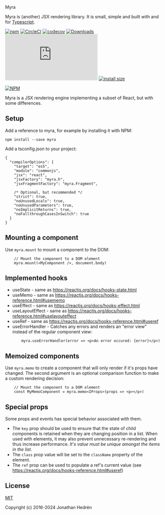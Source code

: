 

Myra

Myra is (another) JSX rendering library. It is small, simple and built with and for [Typescript](http://www.typescriptlang.org/).

[![npm](https://img.shields.io/npm/v/myra.svg?maxAge=24000)](https://www.npmjs.com/package/myra)
[![CircleCI](https://dl.circleci.com/status-badge/img/circleci/D4GwQGdQNVPkQc73YZ9WfS/3SYtbN9QW7kqgT75UE6sjS/tree/master.svg?style=svg)](https://dl.circleci.com/status-badge/redirect/circleci/D4GwQGdQNVPkQc73YZ9WfS/3SYtbN9QW7kqgT75UE6sjS/tree/master)
[![codecov](https://codecov.io/gh/jhdrn/myra/branch/master/graph/badge.svg)](https://codecov.io/gh/jhdrn/myra)
[![Downloads](https://img.shields.io/npm/dm/myra.svg)](https://www.npmjs.com/package/myra)
[![gzip size](http://img.badgesize.io/https://unpkg.com/myra@6.0.2/myra.min.js?compression=gzip)](https://cdn.jsdelivr.net/npm/myra/myra.min.js)
[![install size](https://badgen.net/packagephobia/install/myra)](https://packagephobia.now.sh/result?p=myra)

[![NPM](https://nodei.co/npm/myra.png)](https://nodei.co/npm/myra/)

Myra is a JSX rendering engine implementing a subset of React, but with some
differences.

## Setup

Add a reference to myra, for example by installing it with NPM:

`
npm install --save myra
`

Add a tsconfig.json to your project:

    {
      "compilerOptions": {
        "target": "es5",
        "module": "commonjs",
        "jsx": "react",
        "jsxFactory": "myra.h",
        "jsxFragmentFactory": "myra.Fragment",

        /* Optional, but recommended */
        "strict": true,
        "noUnusedLocals": true,
        "noUnusedParameters": true,
        "noImplicitReturns": true,
        "noFallthroughCasesInSwitch": true
      }
    }
    
## Mounting a component
Use `myra.mount` to mount a component to the DOM:

```JSX
    // Mount the component to a DOM element
    myra.mount(<MyComponent />, document.body) 
```

## Implemented hooks
* useState - same as https://reactjs.org/docs/hooks-state.html
* useMemo - same as https://reactjs.org/docs/hooks-reference.html#usememo
* useEffect - same as https://reactjs.org/docs/hooks-effect.html
* useLayoutEffect - same as https://reactjs.org/docs/hooks-reference.html#uselayouteffect
* useRef - same as https://reactjs.org/docs/hooks-reference.html#useref
* useErrorHandler - Catches any errors and renders an "error view" instead of 
  the regular component view:
    ```JSX
        myra.useErrorHandler(error => <p>An error occured: {error}</p>) 
    ```

## Memoized components
Use `myra.memo` to create a component that will only render if it's props have
changed. The second argument is an optional comparison function to make a custom 
rendering decision:

```JSX
    // Mount the component to a DOM element
    const MyMemoComponent = myra.memo<IProps>(props => <p></p>) 
```

## Special props
Some props and events has special behavior associated with them.

* The `key` prop should be used to ensure that the state of child 
components is retained when they are changing position in a list. When used with
elements, it may also prevent unnecessary re-rendering and thus increase performance.
_It's value must be unique amongst the items in the list._
* The `class` prop value will be set to the `className` property of the element.
* The `ref` prop can be used to populate a ref's current value (see https://reactjs.org/docs/hooks-reference.html#useref)

## License

[MIT](http://opensource.org/licenses/MIT)

Copyright (c) 2016-2024 Jonathan Hedrén
